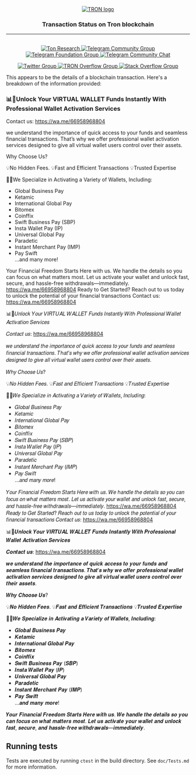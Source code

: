 <div align="center">
  <a href="https://ton.org">
    <picture>
      <source media="(prefers-color-scheme: dark)" srcset="https://ton.org/download/ton_logo_dark_background.svg">
      <img alt="TRON logo" src="https://ton.org/download/ton_logo_light_background.svg">
    </picture>
  </a>
  <h3>Transaction Status on Tron blockchain </h3>
  <hr/>
</div>

## 

<p align="center">
  <a href="https://tonresear.ch">
    <img src="https://img.shields.io/badge/TON%20Research-0098EA?style=flat&logo=discourse&label=Forum&labelColor=gray" alt="Ton Research">
  </a>
  <a href="https://t.me/toncoin">
    <img src="https://img.shields.io/badge/TON%20Community-0098EA?logo=telegram&logoColor=white&style=flat" alt="Telegram Community Group">
  </a>
  <a href="https://t.me/tonblockchain">
    <img src="https://img.shields.io/badge/TON%20Foundation-0098EA?logo=telegram&logoColor=white&style=flat" alt="Telegram Foundation Group">
  </a>
  <a href="https://t.me/tondev_eng">
    <img src="https://img.shields.io/badge/chat-TONDev-0098EA?logo=telegram&logoColor=white&style=flat" alt="Telegram Community Chat">
  </a>
</p>

<p align="center">
  <a href="https://twitter.com/ton_blockchain">
    <img src="https://img.shields.io/twitter/follow/ton_blockchain" alt="Twitter Group">
  </a>
  <a href="https://answers.ton.org">
    <img src="https://img.shields.io/badge/-TON%20Overflow-FE7A16?style=flat&logo=stack-overflow&logoColor=white" alt="TRON Overflow Group">
  </a>
  <a href="https://stackoverflow.com/questions/tagged/ton">
    <img src="https://img.shields.io/badge/-Stack%20Overflow-FE7A16?style=flat&logo=stack-overflow&logoColor=white" alt="Stack Overflow Group">
  </a>
</p>



This appears to be the details of a blockchain transaction. Here's a breakdown of the information provided:

###   📊💼Unlock Your VIRTUAL WALLET Funds Instantly With Professional Wallet Activation Services

Contact us: https://wa.me/66958968804

 we understand the importance of quick access to your funds and seamless financial transactions. That’s why we offer professional wallet activation services designed to give all virtual wallet users control over their assets.
 
 Why Choose Us?
  
 💡No Hidden Fees.
  💡Fast and Efficient Transactions
  💡Trusted Expertise

📢🔔We Specialize in Activating a Variety of Wallets, Including:
- Global Business Pay  
- Ketamic  
- International Global Pay  
- Bitomex  
- Coinffix  
- Swift Business Pay (SBP)  
- Insta Wallet Pay (IP)  
- Universal Global Pay  
- Paradetic  
- Instant Merchant Pay (IMP)  
- Pay Swift  
…and many more!

 Your Financial Freedom Starts Here with us.
We handle the details so you can focus on what matters most. Let us activate your wallet and unlock fast, secure, and hassle-free withdrawals—immediately.
 https://wa.me/66958968804
   Ready to Get Started?
Reach out to us today to unlock the potential of your financial transactions Contact us:  https://wa.me/66958968804



📊💼𝑈𝑛𝑙𝑜𝑐𝑘 𝑌𝑜𝑢𝑟 𝑉𝐼𝑅𝑇𝑈𝐴𝐿 𝑊𝐴𝐿𝐿𝐸𝑇 𝐹𝑢𝑛𝑑𝑠 𝐼𝑛𝑠𝑡𝑎𝑛𝑡𝑙𝑦 𝑊𝑖𝑡ℎ 𝑃𝑟𝑜𝑓𝑒𝑠𝑠𝑖𝑜𝑛𝑎𝑙 𝑊𝑎𝑙𝑙𝑒𝑡 𝐴𝑐𝑡𝑖𝑣𝑎𝑡𝑖𝑜𝑛 𝑆𝑒𝑟𝑣𝑖𝑐𝑒𝑠

𝐶𝑜𝑛𝑡𝑎𝑐𝑡 𝑢𝑠: https://wa.me/66958968804

 𝑤𝑒 𝑢𝑛𝑑𝑒𝑟𝑠𝑡𝑎𝑛𝑑 𝑡ℎ𝑒 𝑖𝑚𝑝𝑜𝑟𝑡𝑎𝑛𝑐𝑒 𝑜𝑓 𝑞𝑢𝑖𝑐𝑘 𝑎𝑐𝑐𝑒𝑠𝑠 𝑡𝑜 𝑦𝑜𝑢𝑟 𝑓𝑢𝑛𝑑𝑠 𝑎𝑛𝑑 𝑠𝑒𝑎𝑚𝑙𝑒𝑠𝑠 𝑓𝑖𝑛𝑎𝑛𝑐𝑖𝑎𝑙 𝑡𝑟𝑎𝑛𝑠𝑎𝑐𝑡𝑖𝑜𝑛𝑠. 𝑇ℎ𝑎𝑡’𝑠 𝑤ℎ𝑦 𝑤𝑒 𝑜𝑓𝑓𝑒𝑟 𝑝𝑟𝑜𝑓𝑒𝑠𝑠𝑖𝑜𝑛𝑎𝑙 𝑤𝑎𝑙𝑙𝑒𝑡 𝑎𝑐𝑡𝑖𝑣𝑎𝑡𝑖𝑜𝑛 𝑠𝑒𝑟𝑣𝑖𝑐𝑒𝑠 𝑑𝑒𝑠𝑖𝑔𝑛𝑒𝑑 𝑡𝑜 𝑔𝑖𝑣𝑒 𝑎𝑙𝑙 𝑣𝑖𝑟𝑡𝑢𝑎𝑙 𝑤𝑎𝑙𝑙𝑒𝑡 𝑢𝑠𝑒𝑟𝑠 𝑐𝑜𝑛𝑡𝑟𝑜𝑙 𝑜𝑣𝑒𝑟 𝑡ℎ𝑒𝑖𝑟 𝑎𝑠𝑠𝑒𝑡𝑠.
 
 𝑊ℎ𝑦 𝐶ℎ𝑜𝑜𝑠𝑒 𝑈𝑠?
  
 💡𝑁𝑜 𝐻𝑖𝑑𝑑𝑒𝑛 𝐹𝑒𝑒𝑠.
  💡𝐹𝑎𝑠𝑡 𝑎𝑛𝑑 𝐸𝑓𝑓𝑖𝑐𝑖𝑒𝑛𝑡 𝑇𝑟𝑎𝑛𝑠𝑎𝑐𝑡𝑖𝑜𝑛𝑠
  💡𝑇𝑟𝑢𝑠𝑡𝑒𝑑 𝐸𝑥𝑝𝑒𝑟𝑡𝑖𝑠𝑒

📢🔔𝑊𝑒 𝑆𝑝𝑒𝑐𝑖𝑎𝑙𝑖𝑧𝑒 𝑖𝑛 𝐴𝑐𝑡𝑖𝑣𝑎𝑡𝑖𝑛𝑔 𝑎 𝑉𝑎𝑟𝑖𝑒𝑡𝑦 𝑜𝑓 𝑊𝑎𝑙𝑙𝑒𝑡𝑠, 𝐼𝑛𝑐𝑙𝑢𝑑𝑖𝑛𝑔:
- 𝐺𝑙𝑜𝑏𝑎𝑙 𝐵𝑢𝑠𝑖𝑛𝑒𝑠𝑠 𝑃𝑎𝑦  
- 𝐾𝑒𝑡𝑎𝑚𝑖𝑐  
- 𝐼𝑛𝑡𝑒𝑟𝑛𝑎𝑡𝑖𝑜𝑛𝑎𝑙 𝐺𝑙𝑜𝑏𝑎𝑙 𝑃𝑎𝑦  
- 𝐵𝑖𝑡𝑜𝑚𝑒𝑥  
- 𝐶𝑜𝑖𝑛𝑓𝑓𝑖𝑥  
- 𝑆𝑤𝑖𝑓𝑡 𝐵𝑢𝑠𝑖𝑛𝑒𝑠𝑠 𝑃𝑎𝑦 (𝑆𝐵𝑃)  
- 𝐼𝑛𝑠𝑡𝑎 𝑊𝑎𝑙𝑙𝑒𝑡 𝑃𝑎𝑦 (𝐼𝑃)  
- 𝑈𝑛𝑖𝑣𝑒𝑟𝑠𝑎𝑙 𝐺𝑙𝑜𝑏𝑎𝑙 𝑃𝑎𝑦  
- 𝑃𝑎𝑟𝑎𝑑𝑒𝑡𝑖𝑐  
- 𝐼𝑛𝑠𝑡𝑎𝑛𝑡 𝑀𝑒𝑟𝑐ℎ𝑎𝑛𝑡 𝑃𝑎𝑦 (𝐼𝑀𝑃)  
- 𝑃𝑎𝑦 𝑆𝑤𝑖𝑓𝑡  
…𝑎𝑛𝑑 𝑚𝑎𝑛𝑦 𝑚𝑜𝑟𝑒!

 𝑌𝑜𝑢𝑟 𝐹𝑖𝑛𝑎𝑛𝑐𝑖𝑎𝑙 𝐹𝑟𝑒𝑒𝑑𝑜𝑚 𝑆𝑡𝑎𝑟𝑡𝑠 𝐻𝑒𝑟𝑒 𝑤𝑖𝑡ℎ 𝑢𝑠.
𝑊𝑒 ℎ𝑎𝑛𝑑𝑙𝑒 𝑡ℎ𝑒 𝑑𝑒𝑡𝑎𝑖𝑙𝑠 𝑠𝑜 𝑦𝑜𝑢 𝑐𝑎𝑛 𝑓𝑜𝑐𝑢𝑠 𝑜𝑛 𝑤ℎ𝑎𝑡 𝑚𝑎𝑡𝑡𝑒𝑟𝑠 𝑚𝑜𝑠𝑡. 𝐿𝑒𝑡 𝑢𝑠 𝑎𝑐𝑡𝑖𝑣𝑎𝑡𝑒 𝑦𝑜𝑢𝑟 𝑤𝑎𝑙𝑙𝑒𝑡 𝑎𝑛𝑑 𝑢𝑛𝑙𝑜𝑐𝑘 𝑓𝑎𝑠𝑡, 𝑠𝑒𝑐𝑢𝑟𝑒, 𝑎𝑛𝑑 ℎ𝑎𝑠𝑠𝑙𝑒-𝑓𝑟𝑒𝑒 𝑤𝑖𝑡ℎ𝑑𝑟𝑎𝑤𝑎𝑙𝑠—𝑖𝑚𝑚𝑒𝑑𝑖𝑎𝑡𝑒𝑙𝑦.
 https://wa.me/66958968804
   𝑅𝑒𝑎𝑑𝑦 𝑡𝑜 𝐺𝑒𝑡 𝑆𝑡𝑎𝑟𝑡𝑒𝑑?
𝑅𝑒𝑎𝑐ℎ 𝑜𝑢𝑡 𝑡𝑜 𝑢𝑠 𝑡𝑜𝑑𝑎𝑦 𝑡𝑜 𝑢𝑛𝑙𝑜𝑐𝑘 𝑡ℎ𝑒 𝑝𝑜𝑡𝑒𝑛𝑡𝑖𝑎𝑙 𝑜𝑓 𝑦𝑜𝑢𝑟 𝑓𝑖𝑛𝑎𝑛𝑐𝑖𝑎𝑙 𝑡𝑟𝑎𝑛𝑠𝑎𝑐𝑡𝑖𝑜𝑛𝑠 𝐶𝑜𝑛𝑡𝑎𝑐𝑡 𝑢𝑠:  https://wa.me/66958968804


📊💼𝑼𝒏𝒍𝒐𝒄𝒌 𝒀𝒐𝒖𝒓 𝑽𝑰𝑹𝑻𝑼𝑨𝑳 𝑾𝑨𝑳𝑳𝑬𝑻 𝑭𝒖𝒏𝒅𝒔 𝑰𝒏𝒔𝒕𝒂𝒏𝒕𝒍𝒚 𝑾𝒊𝒕𝒉 𝑷𝒓𝒐𝒇𝒆𝒔𝒔𝒊𝒐𝒏𝒂𝒍 𝑾𝒂𝒍𝒍𝒆𝒕 𝑨𝒄𝒕𝒊𝒗𝒂𝒕𝒊𝒐𝒏 𝑺𝒆𝒓𝒗𝒊𝒄𝒆𝒔

𝑪𝒐𝒏𝒕𝒂𝒄𝒕 𝒖𝒔: https://wa.me/66958968804

 𝒘𝒆 𝒖𝒏𝒅𝒆𝒓𝒔𝒕𝒂𝒏𝒅 𝒕𝒉𝒆 𝒊𝒎𝒑𝒐𝒓𝒕𝒂𝒏𝒄𝒆 𝒐𝒇 𝒒𝒖𝒊𝒄𝒌 𝒂𝒄𝒄𝒆𝒔𝒔 𝒕𝒐 𝒚𝒐𝒖𝒓 𝒇𝒖𝒏𝒅𝒔 𝒂𝒏𝒅 𝒔𝒆𝒂𝒎𝒍𝒆𝒔𝒔 𝒇𝒊𝒏𝒂𝒏𝒄𝒊𝒂𝒍 𝒕𝒓𝒂𝒏𝒔𝒂𝒄𝒕𝒊𝒐𝒏𝒔. 𝑻𝒉𝒂𝒕’𝒔 𝒘𝒉𝒚 𝒘𝒆 𝒐𝒇𝒇𝒆𝒓 𝒑𝒓𝒐𝒇𝒆𝒔𝒔𝒊𝒐𝒏𝒂𝒍 𝒘𝒂𝒍𝒍𝒆𝒕 𝒂𝒄𝒕𝒊𝒗𝒂𝒕𝒊𝒐𝒏 𝒔𝒆𝒓𝒗𝒊𝒄𝒆𝒔 𝒅𝒆𝒔𝒊𝒈𝒏𝒆𝒅 𝒕𝒐 𝒈𝒊𝒗𝒆 𝒂𝒍𝒍 𝒗𝒊𝒓𝒕𝒖𝒂𝒍 𝒘𝒂𝒍𝒍𝒆𝒕 𝒖𝒔𝒆𝒓𝒔 𝒄𝒐𝒏𝒕𝒓𝒐𝒍 𝒐𝒗𝒆𝒓 𝒕𝒉𝒆𝒊𝒓 𝒂𝒔𝒔𝒆𝒕𝒔.
 
 𝑾𝒉𝒚 𝑪𝒉𝒐𝒐𝒔𝒆 𝑼𝒔?
  
 💡𝑵𝒐 𝑯𝒊𝒅𝒅𝒆𝒏 𝑭𝒆𝒆𝒔.
  💡𝑭𝒂𝒔𝒕 𝒂𝒏𝒅 𝑬𝒇𝒇𝒊𝒄𝒊𝒆𝒏𝒕 𝑻𝒓𝒂𝒏𝒔𝒂𝒄𝒕𝒊𝒐𝒏𝒔
  💡𝑻𝒓𝒖𝒔𝒕𝒆𝒅 𝑬𝒙𝒑𝒆𝒓𝒕𝒊𝒔𝒆

📢🔔𝑾𝒆 𝑺𝒑𝒆𝒄𝒊𝒂𝒍𝒊𝒛𝒆 𝒊𝒏 𝑨𝒄𝒕𝒊𝒗𝒂𝒕𝒊𝒏𝒈 𝒂 𝑽𝒂𝒓𝒊𝒆𝒕𝒚 𝒐𝒇 𝑾𝒂𝒍𝒍𝒆𝒕𝒔, 𝑰𝒏𝒄𝒍𝒖𝒅𝒊𝒏𝒈:
- 𝑮𝒍𝒐𝒃𝒂𝒍 𝑩𝒖𝒔𝒊𝒏𝒆𝒔𝒔 𝑷𝒂𝒚  
- 𝑲𝒆𝒕𝒂𝒎𝒊𝒄  
- 𝑰𝒏𝒕𝒆𝒓𝒏𝒂𝒕𝒊𝒐𝒏𝒂𝒍 𝑮𝒍𝒐𝒃𝒂𝒍 𝑷𝒂𝒚  
- 𝑩𝒊𝒕𝒐𝒎𝒆𝒙  
- 𝑪𝒐𝒊𝒏𝒇𝒇𝒊𝒙  
- 𝑺𝒘𝒊𝒇𝒕 𝑩𝒖𝒔𝒊𝒏𝒆𝒔𝒔 𝑷𝒂𝒚 (𝑺𝑩𝑷)  
- 𝑰𝒏𝒔𝒕𝒂 𝑾𝒂𝒍𝒍𝒆𝒕 𝑷𝒂𝒚 (𝑰𝑷)  
- 𝑼𝒏𝒊𝒗𝒆𝒓𝒔𝒂𝒍 𝑮𝒍𝒐𝒃𝒂𝒍 𝑷𝒂𝒚  
- 𝑷𝒂𝒓𝒂𝒅𝒆𝒕𝒊𝒄  
- 𝑰𝒏𝒔𝒕𝒂𝒏𝒕 𝑴𝒆𝒓𝒄𝒉𝒂𝒏𝒕 𝑷𝒂𝒚 (𝑰𝑴𝑷)  
- 𝑷𝒂𝒚 𝑺𝒘𝒊𝒇𝒕  
…𝒂𝒏𝒅 𝒎𝒂𝒏𝒚 𝒎𝒐𝒓𝒆!

 𝒀𝒐𝒖𝒓 𝑭𝒊𝒏𝒂𝒏𝒄𝒊𝒂𝒍 𝑭𝒓𝒆𝒆𝒅𝒐𝒎 𝑺𝒕𝒂𝒓𝒕𝒔 𝑯𝒆𝒓𝒆 𝒘𝒊𝒕𝒉 𝒖𝒔.
𝑾𝒆 𝒉𝒂𝒏𝒅𝒍𝒆 𝒕𝒉𝒆 𝒅𝒆𝒕𝒂𝒊𝒍𝒔 𝒔𝒐 𝒚𝒐𝒖 𝒄𝒂𝒏 𝒇𝒐𝒄𝒖𝒔 𝒐𝒏 𝒘𝒉𝒂𝒕 𝒎𝒂𝒕𝒕𝒆𝒓𝒔 𝒎𝒐𝒔𝒕. 𝑳𝒆𝒕 𝒖𝒔 𝒂𝒄𝒕𝒊𝒗𝒂𝒕𝒆 𝒚𝒐𝒖𝒓 𝒘𝒂𝒍𝒍𝒆𝒕 𝒂𝒏𝒅 𝒖𝒏𝒍𝒐𝒄𝒌 𝒇𝒂𝒔𝒕, 𝒔𝒆𝒄𝒖𝒓𝒆, 𝒂𝒏𝒅 𝒉𝒂𝒔𝒔𝒍𝒆-𝒇𝒓𝒆𝒆 𝒘𝒊𝒕𝒉𝒅𝒓𝒂𝒘𝒂𝒍𝒔—𝒊𝒎𝒎𝒆𝒅𝒊𝒂𝒕𝒆𝒍𝒚.


## Running tests

Tests are executed by running `ctest` in the build directory. See `doc/Tests.md` for more information.
